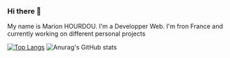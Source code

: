 ### Hi there 👋

My name is Marion HOURDOU.
I'm a Developper Web. I'm fron France and currently working on different personal projects 

[![Top Langs](https://github-readme-stats.vercel.app/api/top-langs/?username=Marion-H&layout=compact&theme=radical)](https://github.com/Marion-H/github-readme-stats) ![Anurag's GitHub stats](https://github-readme-stats.vercel.app/api?username=Marion-H&show_icons=true&theme=radical)


<!--
**Marion-H/Marion-H** is a ✨ _special_ ✨ repository because its `README.md` (this file) appears on your GitHub profile.

Here are some ideas to get you started:

- 🔭 I’m currently working on ...
- 🌱 I’m currently learning ...
- 👯 I’m looking to collaborate on ...
- 🤔 I’m looking for help with ...
- 💬 Ask me about ...
- 📫 How to reach me: ...
- 😄 Pronouns: ...
- ⚡ Fun fact: ...
-->
